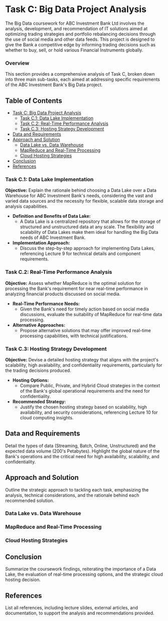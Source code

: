 # Task C: Big Data Project Analysis

The Big Data coursework for ABC Investment Bank Ltd involves the analysis, development, and recommendation of IT solutions aimed at optimizing trading strategies and portfolio rebalancing decisions through the use of social media and other data feeds. This project is designed to give the Bank a competitive edge by informing trading decisions such as whether to buy, sell, or hold various Financial Instruments globally.

### Overview

This section provides a comprehensive analysis of Task C, broken down into three main sub-tasks, each aimed at addressing specific requirements of the ABC Investment Bank's Big Data project.

## Table of Contents

- [Task C: Big Data Project Analysis](#task-c-big-data-project-analysis)
  - [Task C.1: Data Lake Implementation](#task-c1-data-lake-implementation)
  - [Task C.2: Real-Time Performance Analysis](#task-c2-real-time-performance-analysis)
  - [Task C.3: Hosting Strategy Development](#task-c3-hosting-strategy-development)
- [Data and Requirements](#data-and-requirements)
- [Approach and Solution](#approach-and-solution)
  - [Data Lake vs. Data Warehouse](#data-lake-vs-data-warehouse)
  - [MapReduce and Real-Time Processing](#mapreduce-and-real-time-processing)
  - [Cloud Hosting Strategies](#cloud-hosting-strategies)
- [Conclusion](#conclusion)
- [References](#references)

### Task C.1: Data Lake Implementation

**Objective:** Explain the rationale behind choosing a Data Lake over a Data Warehouse for ABC Investment Bank's needs, considering the vast and varied data sources and the necessity for flexible, scalable data storage and analysis capabilities.

- **Definition and Benefits of Data Lake:**
  - A Data Lake is a centralized repository that allows for the storage of structured and unstructured data at any scale. The flexibility and scalability of Data Lakes make them ideal for handling the Big Data needs of ABC Investment Bank.
- **Implementation Approach:**
  - Discuss the step-by-step approach for implementing Data Lakes, referencing Lecture 9 for technical details and component requirements.

### Task C.2: Real-Time Performance Analysis

**Objective:** Assess whether MapReduce is the optimal solution for processing the Bank's requirement for near real-time performance in analyzing financial products discussed on social media.

- **Real-Time Performance Needs:**
  - Given the Bank's need for timely action based on social media discussions, evaluate the suitability of MapReduce for real-time data processing.
- **Alternative Approaches:**
  - Propose alternative solutions that may offer improved real-time processing capabilities, with technical justifications.

### Task C.3: Hosting Strategy Development

**Objective:** Devise a detailed hosting strategy that aligns with the project's scalability, high availability, and confidentiality requirements, particularly for the trading decisions produced.

- **Hosting Options:**
  - Compare Public, Private, and Hybrid Cloud strategies in the context of the Bank's global operational requirements and the need for confidentiality.
- **Recommended Strategy:**
  - Justify the chosen hosting strategy based on scalability, high availability, and security considerations, referencing Lecture 10 for cloud computing insights.

## Data and Requirements

Detail the types of data (Streaming, Batch, Online, Unstructured) and the expected data volume (200's Petabytes). Highlight the global nature of the Bank's operations and the critical need for high availability, scalability, and confidentiality.

## Approach and Solution

Outline the strategic approach to tackling each task, emphasizing the analysis, technical considerations, and the rationale behind each recommended solution.

### Data Lake vs. Data Warehouse

### MapReduce and Real-Time Processing

### Cloud Hosting Strategies

## Conclusion

Summarize the coursework findings, reiterating the importance of a Data Lake, the evaluation of real-time processing options, and the strategic cloud hosting decision.

## References

List all references, including lecture slides, external articles, and documentation, to support the analysis and recommendations provided.